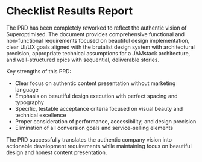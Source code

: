 # Checklist Results Report

The PRD has been completely reworked to reflect the authentic vision of Superoptimised. The document provides comprehensive functional and non-functional requirements focused on beautiful design implementation, clear UI/UX goals aligned with the brutalist design system with architectural precision, appropriate technical assumptions for a JAMstack architecture, and well-structured epics with sequential, deliverable stories.

Key strengths of this PRD:
- Clear focus on authentic content presentation without marketing language
- Emphasis on beautiful design execution with perfect spacing and typography
- Specific, testable acceptance criteria focused on visual beauty and technical excellence
- Proper consideration of performance, accessibility, and design precision
- Elimination of all conversion goals and service-selling elements

The PRD successfully translates the authentic company vision into actionable development requirements while maintaining focus on beautiful design and honest content presentation.
